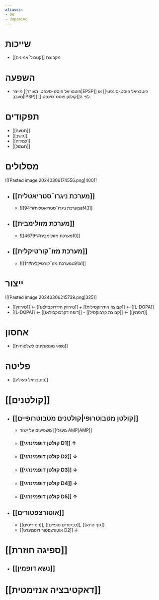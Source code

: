```yaml
---
aliases:
- DA
- dopamine
---
```

# שייכות
- מקבוצת [[קטכול¯אמינים]] 
# השפעה
- מייצר [[פוטנציאל פוסט-סינפטי מעורר|EPSP]] או [[פוטנציאל פוסט-סינפטי מעכב|IPSP]] לפי ה[[קולטן פוסט¯סינפטי]].
# תפקודים
- [[תנועה]] 
- [[קשב]]
- [[למידה]]
- [[תגמול]]
# מסלולים
![[Pasted image 20240306174556.png|400]]
- ## [[מערכת ניגרו¯סטריאטלית]]
	- ![[מערכת ניגרו¯סטריאטלית#^94af43]]
- ## [[מערכת מזולימבית]]
	- ![[מערכת מזולימבית#^4679f0]]
- ## [[מערכת מזו¯קורטיקלית]]
	- ![[מערכת מזו¯קורטיקלית#^1c91a1]]
# ייצור
![[Pasted image 20240306215739.png|325]]
- [[טירוזין]] ← [[טירוזין הידרוקסילאז]] + [[קבוצה הידרוקסילית]] ← [[L-DOPA]]
- [[L-DOPA]] ← [[דופה דקרבוקסילאז]] - [[קבוצת קרבוקסיל]] ← [[דופמין]]
# אחסון
- [[נשאי מונואמינים לשלפוחית]]
# פליטה
- [[פוטנציאל פעולה]]
# [[קולטנים]]
- ## [[קולטן מטבוטרופי|קולטנים מטבוטרופיים]]
	- משפיעים על ייצור [[מעגלי AMP|AMP]]
	- ### [[קולטן דופמינרגי D1]] ↑ 
	- ### [[קולטן דופמינרגי D2]] ↓ 
	- ### [[קולטן דופמינרגי D3]] ↓ 
	- ### [[קולטן דופמינרגי D4]] ↓ 
	- ### [[קולטן דופמינרגי D5]] ↑ 
- ## [[אוטורצפטורים]]
	- [[דנדריטים]], [[כפתורים סופיים]], [[גוף התא]]
	- [[אוטורצפטור דופמינרגי D2]] ↓
# [[ספיגה חוזרת]]
- ## [[נשא דופמין]]
# [[דאקטיבציה אנזימטית]]